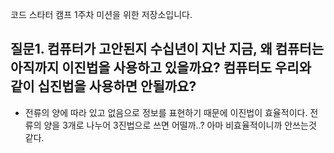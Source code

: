 코드 스타터 캠프 1주차 미션을 위한 저장소입니다.

## 질문1. 컴퓨터가 고안된지 수십년이 지난 지금, 왜 컴퓨터는 아직까지 이진법을 사용하고 있을까요? 컴퓨터도 우리와 같이 십진법을 사용하면 안될까요?

 * 전류의 양에 따라 있고 없음으로 정보를 표현하기 때문에 이진법이 효율적이다. 전류의 양을 3개로 나누어 3진법으로 쓰면 어떨까..? 아마 비효율적이니까 안쓰는것 같다.
 
